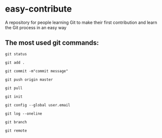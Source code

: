 # easy-contribute
A repository for people learning Git to make their first contribution and learn the Git process in an easy way

## The most used git commands:
```
git status
```
```
git add .
```
```
git commit -m"commit message"
```
```
git push origin master
```
```
git pull
```
```
git init
```
```
git config --global user.email
```
```
git log --oneline
```
```
git branch
```
```
git remote
```